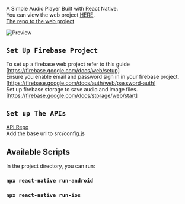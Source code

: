 A Simple Audio Player Built with React Native.<br>
You can view the web project [HERE](https://open-audio.ibua.co.ke/).<br>
[The repo to the web project](https://github.com/nicksanchezc137/Open-Audio-Player)

![Preview](https://firebasestorage.googleapis.com/v0/b/open-audio-player.appspot.com/o/image%2Fscreenshots.png?alt=media&token=59420442-5398-493d-9c19-2159156ecdd8)
## `Set Up Firebase Project`
To set up a firebase web project refer to this guide [https://firebase.google.com/docs/web/setup]<br>
Ensure you enable email and password sign in in your firebase project. [https://firebase.google.com/docs/auth/web/password-auth]<br>
Set up firebase storage to save audio and image files. [https://firebase.google.com/docs/storage/web/start]<br>

## `Set up The APIs`<br>
[API Repo](https://github.com/nicksanchezc137/Open-Player-API/blob/master/README.md)<br>
Add the base url to src/config.js



## Available Scripts

In the project directory, you can run:

### `npx react-native run-android`

### `npx react-native run-ios`

